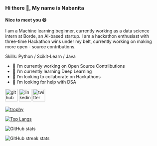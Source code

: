 ### Hi there 👋, My name is Nabanita
#### Nice to meet you 😄
I am a Machine learning beginner, currently working as a data science intern at Borde, an AI-based startup. I am a hackathon enthusiast with three-time Hackathon wins under my belt, currently working on making more open - source contributions.

Skills: Python / Scikit-Learn / Java 

- 🔭 I’m currently working on Open Source Contriibutions 
- 🌱 I’m currently learning Deep Learning 
- 👯 I’m looking to collaborate on Hackathons  
- 🤔 I’m looking for help with DSA 


[<img src='https://cdn.jsdelivr.net/npm/simple-icons@3.0.1/icons/github.svg' alt='github' height='40'>](https://github.com/Nabanita29)  [<img src='https://cdn.jsdelivr.net/npm/simple-icons@3.0.1/icons/linkedin.svg' alt='linkedin' height='40'>](https://www.linkedin.com/in/https://www.linkedin.com/in/nabanita-chatterjee-9b31a8228//)  [<img src='https://cdn.jsdelivr.net/npm/simple-icons@3.0.1/icons/twitter.svg' alt='twitter' height='40'>](https://twitter.com/https://twitter.com/Nabanita291002)  

[![trophy](https://github-profile-trophy.vercel.app/?username=Nabanita29)](https://github.com/ryo-ma/github-profile-trophy)

[![Top Langs](https://github-readme-stats.vercel.app/api/top-langs/?username=Nabanita29)](https://github.com/anuraghazra/github-readme-stats)

![GitHub stats](https://github-readme-stats.vercel.app/api?username=Nabanita29&show_icons=true)  

![GitHub streak stats](https://streak-stats.demolab.com/?user=Nabanita29)  


